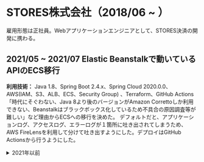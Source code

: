 # STORES株式会社（2018/06 ~ ）
雇用形態は正社員。Webアプリケーションエンジニアとして、STORES決済の開発に携わる。

## 2021/05 ~ 2021/07 Elastic Beanstalkで動いているAPIのECS移行

**利用技術：** Java 1.8、Spring Boot 2.4.x、Spring Cloud 2020.0.0、AWS(IAM、S3、ALB、ECS、Security Group) 、Terraform、GitHub Actions
「時代にそぐわない、Java 8より後のバージョンがAmazon Correttoしか利用できない、Beanstalkはブラックボックス化しているため不具合の原因調査等が難しい」など理由からECSへの移行を決めた。
デフォルトだと、アプリケーションログ、アクセスログ、エラーログが１箇所に吐き出されてしまうため、AWS FireLensを利用して分けて吐き出すようにした。デプロイはGitHub Actionsから行うようにした。

<details>
    <summary>2021年以前</summary>

## 2021/01 ~ 2021/04 JenkinsからGitHub Actionsへの移行

**利用技術：** AWS、Terraform、GitHub Actions

次のような理由で、JenkinsからGitHub Actionsへの移行を決めた。

1. デプロイ・リリース方法が多様化されている上にちゃんとドキュメントがなく、全環境の手順把握してる人もいないため、使うツールや手順を統一したい
2. 数年Jenkinsのメンテナンスされてこなかったし、これからもメンテナンスしたくない
3. ジョブの作り上、ビルド・デプロイに時間がかかるため改善したい

既存で使われていたのが、AWS CodeBuild・AWS CodeDeployとGitHub Actionsだったのでこの2択だった。前者だと、設定ファイル結構用意しないといけないしデプロイ作業が手間そうだったので、後者に決めた。
運用のことを考えて、実行ログの永続化のために独自でバッチを作ったり、Slack通知をするジョブを全レポジトリに展開するために独自アクションを作ったりした。

詳細は、[JenkinsからGitHub Actionsへの移行をキメた](https://www.b1a9idps.com/posts/migrate-to-github-actions)にまとめてある。

## 2020/12 ~ 2021/02 Elastic Beanstalkで動いているAPIのECS移行

**利用技術：** Java 1.8、Spring Boot 2.2.x、Spring Cloud Hoxton.RELEASE、AWS(IAM、S3、ALB、ECS、Security Group) 、Terraform、GitHub Actions

「2018/08 ~ 2019/03 コールセンターとカスタマーサポートチーム間の業務改善」のプロジェクトで作ったAPIがElastic Beanstalkで動いているのでECSに移行した。
「時代にそぐわない、Java 8より後のバージョンがAmazon Correttoしか利用できない、Beanstalkはブラックボックス化しているため不具合の原因調査等が難しい」など理由からECSへの移行を決めた。
デフォルトだと、アプリケーションログ、アクセスログ、エラーログが１箇所に吐き出されてしまうため、AWS FireLensを利用して分けて吐き出すようにした。デプロイはGitHub Actionsから行うようにした。

## 2020/12 ~ 2021/01 GitHub ActionsのデプロイログをS3にアップロードするバッチ作成

**利用技術：** Java 11、Spring Boot 2.4.x、Spring Cloud 2020.0.x（Spring Cloud Openfeign）、AWS(IAM、S3) 、Terraform、GitHub Actions

CI/CDをJenkinsからGitHub Actionsに移行するプロジェクトの前段階。監査の観点でデプロイログを一定期間保存する必要があるが、現在のGitHubのプランでは90日しか保存されないため、S3にデプロイログをアップロードするバッチを作成。
バッチは、「GitHubのAPIを叩いて、全レポジトリのワークフローの実行ログファイル（zip）を取得してS3にアップロードする」もので、これをGitHub Actionsのscheduleイベントを使って毎日12時に起動するようにした。
LocalStackを使ってユニットテストを書きたかったが、AWS SDK for Java v2は対応してないため断念。

## 2020/08 ~ 2020/12 社内用管理システムのユーザ管理・権限管理機能追加

**利用技術：** Java 1.8、Spring Boot 2.3.x、AWS(Elastic Beanstalk、Cloud Watch、Parameter Store、Amazon Aurora) 、Terraform

全加盟店を管理している社内用管理システム(S)では、Sシステム利用ユーザの登録や参照はできず（リプレース前の旧システムBで行っていた）。権限管理機能もなかった。Bシステムの停止や誤操作の防止のために機能追加を行った。
社内ユーザ管理や認証認可に関するところは、ローンチ時からほぼ手をつけられてなかったし今後もあまりタッチできないだろうと思い、大規模なリファクタリングも行った。具体的にはレイヤードアーキテクチャ、マイクロサービスなどの現在の実装方針に合うように実装した。
DB移行も必要だったため、TerraformでRDSを構築した。

また、社内にまだ実績のなかった、[springdoc-openapi](https://github.com/springdoc/springdoc-openapi)や[Spring Cloud OpenFeign](https://github.com/spring-cloud/spring-cloud-openfeign)やAWS Systems Manager パラメータストアを導入した。springdoc-openapiではドキュメントとコードの乖離の防止、Spring Cloud OpenFeignではHttpClientの実装工数削減、AWS Systems Manager パラメータストアではセキュリティレベルの向上ができた。
検証時の様子をブログにまとめてある。

- [springdoc-openapiでOpenAPI形式のAPIドキュメントを生成する](https://www.b1a9idps.com/posts/springdoc-openapi-1)
- [Spring Cloud OpenFeignで遊ぶ](https://www.b1a9idps.com/posts/spring-cloud-open-feign-1)
- [Spring BootアプリケーションでAWS Systems Manager パラメータストアを利用する](https://www.b1a9idps.com/posts/spring-boot-parameter-store)

m要件外のリファクタリングの変更が多かったが、バグを出してしまっては意味がないので、テスト項目書を作成しフロントエンドチームとQA前に2週間かけてテストを行った。QA期間中は疑問点等を自ら拾って回答するようにして品質向上に協力した。
プロジェクト開始時に立てたスケジュールよりも前倒しで進められた上に、リリース後バグもなくとても満足のいくプロジェクトとなった。

## 2020/07 TravisからGitHub Actionsへの移行

**利用技術：** GitHub Actions

開発時のCIはTravisを利用していたが、同レポジトリで動くジョブば1つで複数人が同時にPUSHすると、ビルド待ちがけっこう発生していた（1ビルドあたり10分）のでGitHub Actionsに移行した。
社内にまだ知見がなかったので、ドキュメントを読み込み手を動かした。GitHub Actionsにしたことで、パラレルでジョブが走るために待ち時間が短縮できた。また、GitHubだけで完結するために設定が楽になった。

## 2020/01 ~ 2020/07 入金サイクルの短縮化

**利用技術：** Java 1.8、Spring Boot 2.2.x、AWS(Elastic Beanstalk、Cloud Watch)

競合サービスよりも加盟店さまへの入金までのスピードが遅かったため、2週間から翌々日に入金できるようにした。仕様検討、実装、テストを担当。
入金周りのコードはサービスローンチ時からほぼ手をいれおらず、実際の仕様を表現した実装になっていなかったり、特に方針もなく実装されていたので機能開発に加えて大規模リファクタリングも行った。
リリース直後から入金依頼が行われていて、加盟店さまにとってとても価値があることができたと実感できた。

## 2020/01 一次請けコールセンターの業務改善

**利用技術：** Java 1.8、Spring Boot 2.2.x、React、TypeScript

社内専用サービスは、コールセンターの方たちは参照しかできないように制限をかけていたことで、冗長な書き込み系の作業が発生していたため、この工数を削減した。仕様検討、実装（フロントエンド・バックエンド）、テストを担当。
バックエンドはアクセス制限の変更（一部POSTを可能に）を行い、フロントエンドは表示内容の変更を行った。

## 2019/05 ~ 2019/12 Spring Boot 1.5.xからSpring Boot 2.2.xへのバージョンアップ

**利用技術：** Java 1.8、Spring Boot 2.2.x、Spring Cloud Config Server、Gradle

5レポジトリをGradle 4.10.2以上、Spring Boot 2.2.xにしてリリースした。方針検討、実装、テストを担当。
リリースノートや公式ドキュメント、ソースコードを読みながらバージョンアップを行い、リファクタリングも同時に行った。
QAチームと一緒にテスト項目書を作ってテストをしたのもあって、特に大きな問題もなくリリースできた。

このときの様子を[note](https://note.com/b1a9idps/n/n0b9ca2ee57a2)にまとめている。

## 2019/04 認証・認可周りの改修

**利用技術：** Java 1.8、Spring Boot 1.5.x

Spring SecurityのSecurity Filter Chainを通過した後のSpring Webに処理が移ったときに認証・認可を行なっていた。Spring的に正しい実装方法ではなく、またサービス拡張を考えたときに拡張しづらくなることを考えて改修した。方針検討、実装、テストを担当。
Spring Securityを適切に利用することでセキュリティが高く、今後の拡張もしやすくなった。



## 2018/08 ~ 2019/03 コールセンターとカスタマーサポートチーム間の業務改善

**利用技術：** Java 1.8、Spring Boot 2.1.x、AWS(Elastic Beanstalk、Cloud Watch、Amazon Aurora、Cognito、S3)

コールセンターの方たちは社内専用サービスを利用することができず、スプレッドシート等でカスタマーサポートチームを必要な情報をやりとりしている状況だった。業務改善のために、社内専用サービスをコールセンターの方たちも利用できるようにした。API設計、実装、インフラ設計・構築、テスト担当。
当時社内に知見のなかったSpring Boot 2やMicrometer、TestContainersを導入しました。Amazon CognitoのSDKとSpring Security使って認証・認可処理を実装するのは特に苦戦した。TestContainersを導入したことで、本番と同じDBMSを利用したテストを書けるようになり、よりクオリティ高いテストを書けるようになった。
開発以外では、プロジェクト全体の進捗管理を行ったり、QAやビジネスサイドの人たち向けに噛み砕いた資料を作って仕様説明会を行ったりした。

</details>
